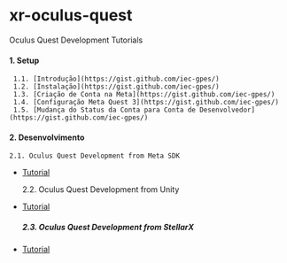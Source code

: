 # xr-oculus-quest
Oculus Quest Development Tutorials

#### 1. Setup
     1.1. [Introdução](https://gist.github.com/iec-gpes/)
     1.2. [Instalação](https://gist.github.com/iec-gpes/)
     1.3. [Criação de Conta na Meta](https://gist.github.com/iec-gpes/)
     1.4. [Configuração Meta Quest 3](https://gist.github.com/iec-gpes/)
     1.5. [Mudança do Status da Conta para Conta de Desenvolvedor](https://gist.github.com/iec-gpes/)


#### 2. Desenvolvimento

    2.1. Oculus Quest Development from Meta SDK
  - [Tutorial](https://gist.github.com/iec-gpes/faced509e5b9b8ee2b5346d2712ce998)
  
    2.2. Oculus Quest Development from Unity
  - [Tutorial](https://gist.github.com/iec-gpes/)

    ##### 2.3. Oculus Quest Development from StellarX
  - [Tutorial](https://gist.github.com/iec-gpes/)
 
  

